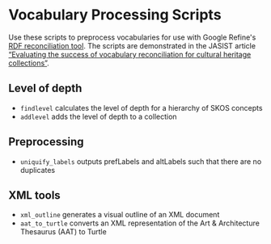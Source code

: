 # Vocabulary Processing Scripts
Use these scripts to preprocess vocabularies for use with Google Refine's
[RDF reconciliation tool](http://lab.linkeddata.deri.ie/2010/grefine-rdf-extension/).
The scripts are demonstrated in the JASIST article
[&ldquo;Evaluating the success of vocabulary reconciliation for cultural heritage collections&rdquo;](http://freeyourmetadata.org/publications/freeyourmetadata.pdf).

## Level of depth
- `findlevel` calculates the level of depth for a hierarchy of SKOS concepts
- `addlevel` adds the level of depth to a collection

## Preprocessing
- `uniquify_labels` outputs prefLabels and altLabels such that there are no duplicates

## XML tools
- `xml_outline` generates a visual outline of an XML document
- `aat_to_turtle` converts an XML representation of the Art & Architecture Thesaurus (AAT) to Turtle
